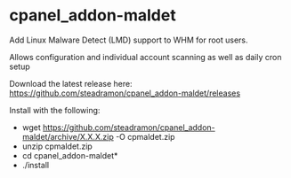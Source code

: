 # cpanel_addon-maldet

Add Linux Malware Detect (LMD) support to WHM for root users.

Allows configuration and individual account scanning as well as daily cron setup

Download the latest release here: https://github.com/steadramon/cpanel_addon-maldet/releases

Install with the following:

  * wget https://github.com/steadramon/cpanel_addon-maldet/archive/X.X.X.zip -O cpmaldet.zip
  * unzip cpmaldet.zip
  * cd cpanel_addon-maldet*
  * ./install
